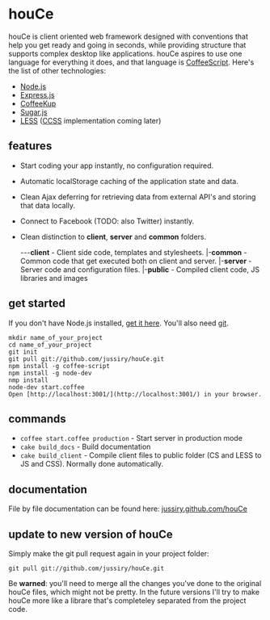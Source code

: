 
# houCe

houCe is client oriented web framework designed with conventions that help you get ready and going in seconds, while providing structure that supports complex desktop like applications. houCe aspires to use one language for everything it does, and that language is [CoffeeScript](http://coffeescript.org/). Here's the list of other technologies:

* [Node.js](http://nodejs.org/)
* [Express.js](http://expressjs.com/)
* [CoffeeKup](http://coffeekup.org/)
* [Sugar.js](http://sugarjs.com/)
* [LESS](http://lesscss.org/) ([CCSS](https://github.com/aeosynth/ccss) implementation coming later)


## features

* Start coding your app instantly, no configuration required.
* Automatic localStorage caching of the application state and data.
* Clean Ajax deferring for retrieving data from external API's and storing that data locally.
* Connect to Facebook (TODO: also Twitter) instantly.
* Clean distinction to **client**, **server** and **common** folders.

    ---**client** - Client side code, templates and stylesheets.
     |-**common** - Common code that get executed both on client and server.
     |-**server** - Server code and configuration files.
     |-**public** - Compiled client code, JS libraries and images


## get started

If you don't have Node.js installed, [get it here](http://nodejs.org/#download). You'll also need [git](http://git-scm.com/).

    mkdir name_of_your_project
    cd name_of_your_project
    git init
    git pull git://github.com/jussiry/houCe.git
    npm install -g coffee-script
    npm install -g node-dev
    nmp install
    node-dev start.coffee
    Open [http://localhost:3001/](http://localhost:3001/) in your browser.


## commands

* `coffee start.coffee production` - Start server in production mode
* `cake build_docs` - Build documentation
* `cake build_client` - Compile client files to public folder (CS and LESS to JS and CSS). Normally done automatically.


## documentation

File by file documentation can be found here: [jussiry.github.com/houCe](http://jussiry.github.com/houCe/index.html)


## update to new version of houCe

Simply make the git pull request again in your project folder:

    git pull git://github.com/jussiry/houCe.git

Be **warned**: you'll need to merge all the changes you've done to the original houCe files, which might not be pretty. In the future versions I'll try to make houCe more like a librare that's completeley separated from the project code.